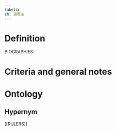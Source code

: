 ```yaml
---
labels: 
zh: 趙君主
---
```


# Definition
BIOGRAPHIES:
# Criteria and general notes
# Ontology

## Hypernym
[[RULERS]]